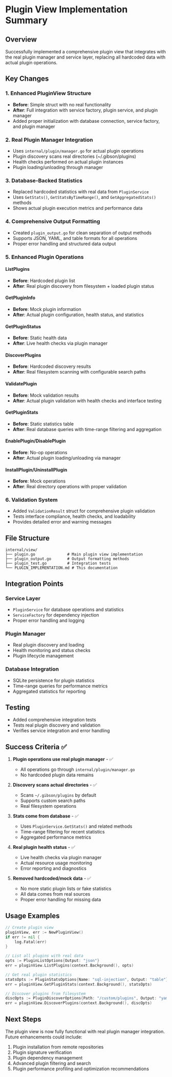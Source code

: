 # Plugin View Implementation Summary

## Overview
Successfully implemented a comprehensive plugin view that integrates with the real plugin manager and service layer, replacing all hardcoded data with actual plugin operations.

## Key Changes

### 1. Enhanced PluginView Structure
- **Before**: Simple struct with no real functionality
- **After**: Full integration with service factory, plugin service, and plugin manager
- Added proper initialization with database connection, service factory, and plugin manager

### 2. Real Plugin Manager Integration
- Uses `internal/plugin/manager.go` for actual plugin operations
- Plugin discovery scans real directories (~/.gibson/plugins)
- Health checks performed on actual plugin instances
- Plugin loading/unloading through manager

### 3. Database-Backed Statistics
- Replaced hardcoded statistics with real data from `PluginService`
- Uses `GetStats()`, `GetStatsByTimeRange()`, and `GetAggregatedStats()` methods
- Shows actual plugin execution metrics and performance data

### 4. Comprehensive Output Formatting
- Created `plugin_output.go` for clean separation of output methods
- Supports JSON, YAML, and table formats for all operations
- Proper error handling and structured data output

### 5. Enhanced Plugin Operations

#### ListPlugins
- **Before**: Hardcoded plugin list
- **After**: Real plugin discovery from filesystem + loaded plugin status

#### GetPluginInfo
- **Before**: Mock plugin information
- **After**: Actual plugin configuration, health status, and statistics

#### GetPluginStatus
- **Before**: Static health data
- **After**: Live health checks via plugin manager

#### DiscoverPlugins
- **Before**: Hardcoded discovery results
- **After**: Real filesystem scanning with configurable search paths

#### ValidatePlugin
- **Before**: Mock validation results
- **After**: Actual plugin validation with health checks and interface testing

#### GetPluginStats
- **Before**: Static statistics table
- **After**: Real database queries with time-range filtering and aggregation

#### EnablePlugin/DisablePlugin
- **Before**: No-op operations
- **After**: Actual plugin loading/unloading via manager

#### InstallPlugin/UninstallPlugin
- **Before**: Mock operations
- **After**: Real directory operations with proper validation

### 6. Validation System
- Added `ValidationResult` struct for comprehensive plugin validation
- Tests interface compliance, health checks, and loadability
- Provides detailed error and warning messages

## File Structure

```
internal/view/
├── plugin.go              # Main plugin view implementation
├── plugin_output.go       # Output formatting methods
├── plugin_test.go         # Integration tests
└── PLUGIN_IMPLEMENTATION.md # This documentation
```

## Integration Points

### Service Layer
- `PluginService` for database operations and statistics
- `ServiceFactory` for dependency injection
- Proper error handling and logging

### Plugin Manager
- Real plugin discovery and loading
- Health monitoring and status checks
- Plugin lifecycle management

### Database Integration
- SQLite persistence for plugin statistics
- Time-range queries for performance metrics
- Aggregated statistics for reporting

## Testing
- Added comprehensive integration tests
- Tests real plugin discovery and validation
- Verifies service integration and error handling

## Success Criteria ✅

1. **Plugin operations use real plugin manager** - ✅
   - All operations go through `internal/plugin/manager.go`
   - No hardcoded plugin data remains

2. **Discovery scans actual directories** - ✅
   - Scans `~/.gibson/plugins` by default
   - Supports custom search paths
   - Real filesystem operations

3. **Stats come from database** - ✅
   - Uses `PluginService.GetStats()` and related methods
   - Time-range filtering for recent statistics
   - Aggregated performance metrics

4. **Real plugin health status** - ✅
   - Live health checks via plugin manager
   - Actual resource usage monitoring
   - Error reporting and diagnostics

5. **Removed hardcoded/mock data** - ✅
   - No more static plugin lists or fake statistics
   - All data comes from real sources
   - Proper error handling for missing data

## Usage Examples

```go
// Create plugin view
pluginView, err := NewPluginView()
if err != nil {
    log.Fatal(err)
}

// List all plugins with real data
opts := PluginListOptions{Output: "json"}
err = pluginView.ListPlugins(context.Background(), opts)

// Get real plugin statistics
statsOpts := PluginStatsOptions{Name: "sql-injection", Output: "table"}
err = pluginView.GetPluginStats(context.Background(), statsOpts)

// Discover plugins from filesystem
discOpts := PluginDiscoverOptions{Path: "/custom/plugins", Output: "yaml"}
err = pluginView.DiscoverPlugins(context.Background(), discOpts)
```

## Next Steps
The plugin view is now fully functional with real plugin manager integration. Future enhancements could include:
1. Plugin installation from remote repositories
2. Plugin signature verification
3. Plugin dependency management
4. Advanced plugin filtering and search
5. Plugin performance profiling and optimization recommendations